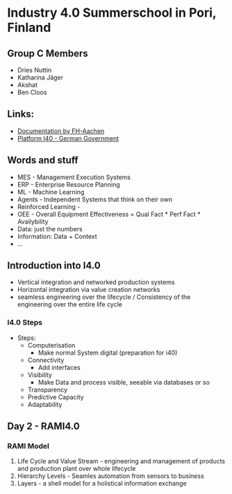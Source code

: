 # Industry 4.0 Summerschool in Pori, Finland

## Group C Members

- Dries Nuttin
- Katharina Jäger
- Akshat
- Ben Cloos

## Links:

- [Documentation by FH-Aachen](https://git.fh-aachen.de/lectures-material-wollert/hack-your-coffeemaschine/-/wikis/home)
- [Platform I40 - German Government](https://www.plattform-i40.de/IP/Navigation/EN/Home/home.html)

## Words and stuff

- MES - Management Execution Systems
- ERP - Enterprise Resource Planning 
- ML - Machine Learning
- Agents - Independent Systems that think on their own
- Reinforced Learning - 
- OEE - Overall Equipment Effectiveness = Qual Fact * Perf Fact * Availybility
- Data: just the numbers
- Information: Data + Context
- ...

## Introduction into I4.0

- Vertical integration and networked production systems
- Horizontal integration via value creation networks 
- seamless engineering over the lifecycle / Consistency of the engineering over the entire life cycle

### I4.0 Steps

- Steps:
    - Computerisation
        - Make normal System digital (preparation for i40)
    - Connectivity
        - Add interfaces 
    - Visibility
        - Make Data and process visible, seeable via databases or so
    - Transparency
    - Predictive Capacity
    - Adaptability
    

## Day 2 - RAMI4.0

### RAMI Model

1. Life Cycle and Value Stream - engineering and management of products and production plant over whole lifecycle
1. Hierarchy Levels - Seamles automation from sensors to business
1. Layers - a shell model for a holistical information exchange

